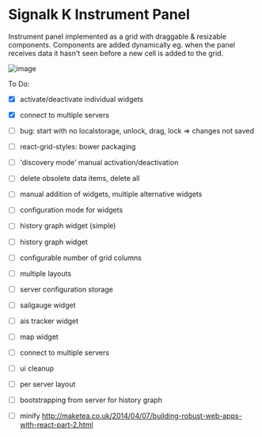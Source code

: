 Signalk K Instrument Panel
===============

Instrument panel implemented as a grid with draggable &amp; resizable components. Components are added dynamically eg. when the panel receives data it hasn't seen before a new cell is added to the grid.

![image](https://cloud.githubusercontent.com/assets/1049678/5593080/9657b632-91fc-11e4-9585-53e90c101149.png)

To Do:
- [x] activate/deactivate individual widgets
- [x] connect to multiple servers

- [ ] bug: start with no localstorage, unlock, drag, lock => changes not saved

- [ ] react-grid-styles: bower packaging

- [ ] 'discovery mode' manual activation/deactivation
- [ ] delete obsolete data items, delete all
- [ ] manual addition of widgets, multiple alternative widgets
- [ ] configuration mode for widgets
- [ ] history graph widget (simple)
- [ ] history graph widget 
- [ ] configurable number of grid columns
- [ ] multiple layouts
- [ ] server configuration storage
- [ ] sailgauge widget
- [ ] ais tracker widget
- [ ] map widget
- [ ] connect to multiple servers
- [ ] ui cleanup
- [ ] per server layout
- [ ] bootstrapping from server for history graph

- [ ] minify http://maketea.co.uk/2014/04/07/building-robust-web-apps-with-react-part-2.html

